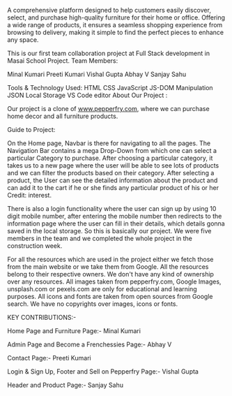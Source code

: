  
A comprehensive platform designed to help customers easily discover, select, and purchase high-quality furniture for their home or office. Offering a wide range of products, it ensures a seamless shopping experience from browsing to delivery, making it simple to find the perfect pieces to enhance any space. 

This is our first team collaboration project at Full Stack development in Masai School Project.
Team Members:

Minal Kumari
Preeti Kumari
Vishal Gupta
Abhay V
Sanjay Sahu

Tools & Technology Used:
HTML
CSS
JavaScript
JS-DOM Manipulation
JSON
Local Storage
VS Code editor
About Our Project :

Our project is a clone of www.pepperfry.com, where we can purchase home decor and all furniture products.

Guide to Project:

On the Home page, Navbar is there for navigating to all the pages. The Navigation Bar contains a mega Drop-Down from which one can select a particular Category to purchase. After choosing a particular category, it takes us to a new page where the user will be able to see lots of products and we can filter the products based on their category. After selecting a product, the User can see the detailed information about the product and can add it to the cart if he or she finds any particular product of his or her 
Credit: interest.

There is also a login functionality where the user can sign up by using 10 digit mobile number, after entering the mobile number then redirects to the information page where the user can fill in their details, which details gonna saved in the local storage. So this is basically our project. We were five members in the team and we completed the whole project in the construction week.


For all the resources which are used in the project either we fetch those from the main website or we take them from Google. All the resources belong to their respective owners. We don't have any kind of ownership over any resources. All images taken from pepperfry.com, Google Images, unsplash.com or pexels.com are only for educational and learning purposes. All icons and fonts are taken from open sources from Google search. We have no copyrights over images, icons or fonts.

KEY CONTRIBUTIONS:-

Home Page and Furniture Page:-
Minal Kumari

Admin Page and Become a Frenchessies Page:-
Abhay V

Contact Page:-
Preeti Kumari

Login & Sign Up, Footer and Sell on Pepperfry Page:-
Vishal Gupta

Header and Product Page:-
Sanjay Sahu
